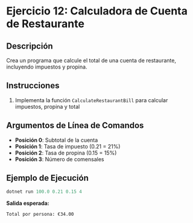 # Ejercicio 12: Calculadora de Cuenta de Restaurante

## Descripción
Crea un programa que calcule el total de una cuenta de restaurante, incluyendo impuestos y propina.

## Instrucciones
1. Implementa la función `CalculateRestaurantBill` para calcular impuestos, propina y total

## Argumentos de Línea de Comandos
- **Posición 0**: Subtotal de la cuenta
- **Posición 1**: Tasa de impuesto (0.21 = 21%)
- **Posición 2**: Tasa de propina (0.15 = 15%)
- **Posición 3**: Número de comensales

## Ejemplo de Ejecución

```powershell
dotnet run 100.0 0.21 0.15 4
```
**Salida esperada:**
```
Total por persona: €34.00
```
   